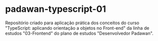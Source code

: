 # padawan-typescript-01
Repositório criado para aplicação prática dos conceitos do curso "TypeScript: aplicando orientação a objetos no Front-end" da linha de estudos "03-Frontend" do plano de estudos "Desenvolvedor Padawan".
